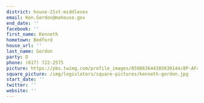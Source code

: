 ```yaml
---
district: house-21st-middlesex
email: Ken.Gordon@mahouse.gov
end_date: ''
facebook: ''
first_name: Kenneth
hometown: Bedford
house_url: ''
last_name: Gordon
party: D
phone: (617) 722-2575
picture: https://pbs.twimg.com/profile_images/859863644385030144/8P-AF43y_400x400.jpg
square_picture: /img/legislators/square-pictures/kenneth-gordon.jpg
start_date: ''
twitter: ''
website: ''
---
```

